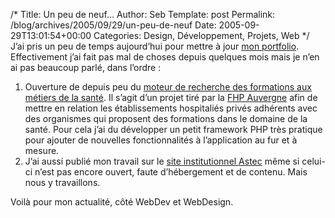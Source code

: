 /*
 Title: Un peu de neuf&#8230;
 Author: Seb
 Template: post
 Permalink: /blog/archives/2005/09/29/un-peu-de-neuf
 Date: 2005-09-29T13:01:54+00:00
 Categories: Design, Développement, Projets, Web
*/
J&rsquo;ai pris un peu de temps aujourd&rsquo;hui pour mettre à jour [mon portfolio][1]. Effectivement j&rsquo;ai fait pas mal de choses depuis quelques mois mais je n&rsquo;en ai pas beaucoup parlé, dans l&rsquo;ordre : 

1.  Ouverture de depuis peu du [moteur de recherche des formations aux métiers de la santé][2]. Il s&rsquo;agit d&rsquo;un projet tiré par la [FHP Auvergne][3] afin de mettre en relation les établissements hospitaliés privés adhérents avec des organismes qui proposent des formations dans le domaine de la santé. Pour cela j&rsquo;ai du développer un petit framework PHP très pratique pour ajouter de nouvelles fonctionnalités à l&rsquo;application au fur et à mesure.
2.  J&rsquo;ai aussi publié mon travail sur le [site institutionnel Astec][4] même si celui-ci n&rsquo;est pas encore ouvert, faute d&rsquo;hébergement et de contenu. Mais nous y travaillons.

Voilà pour mon actualité, côté WebDev et WebDesign.

 [1]: /portfolio
 [2]: http://formation.fhpr2a.fr "A la recherche d'un formation dans la santé ou le médical"
 [3]: http://fhpr2a.fr "Le site officiel"
 [4]: /portfolio/astec-v01 "Pour en savoir plus"